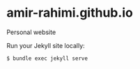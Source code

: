 # amir-rahimi.github.io
Personal website

Run your Jekyll site locally:
  ```
  $ bundle exec jekyll serve
